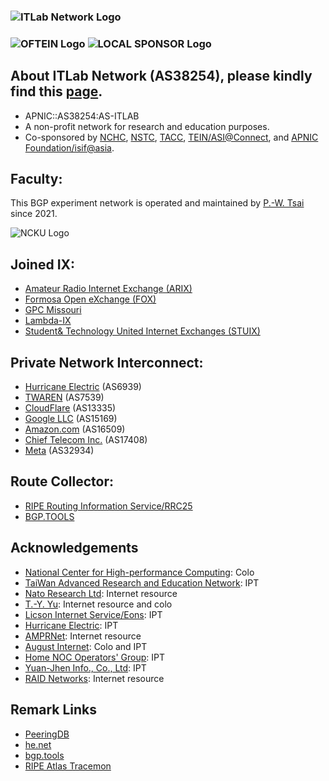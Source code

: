 ### ![ITLab Network Logo](https://connect.itlab.cc/misc/itlabnet.png) 
### ![OFTEIN Logo](https://connect.itlab.cc/misc/sponsor.png) ![LOCAL SPONSOR Logo](https://connect.itlab.cc/misc/sponsor2.png) 


## About ITLab Network (AS38254), please kindly find this [page](https://connect.itlab.cc).
* APNIC::AS38254:AS-ITLAB
* A non-profit network for research and education purposes.
* Co-sponsored by [NCHC](https://www.nchc.org.tw/), [NSTC](https://www.nstc.gov.tw/), [TACC](https://www.tacc.tw/index), [TEIN/ASI@Connect](https://www.tein.asia/), and [APNIC Foundation/isif@asia](https://isif.asia/).

## Faculty:
This BGP experiment network is operated and maintained by [P.-W. Tsai](http://pwtsai.im/) since 2021.

![NCKU Logo](https://connect.itlab.cc/misc/ncku.png)

## Joined IX:
* [Amateur Radio Internet Exchange (ARIX)](https://arix.dev/)
* [Formosa Open eXchange (FOX)](https://www.fox.net.tw/) 
* [GPC Missouri](https://greatplains.io/)
* [Lambda-IX](https://lambda-ix.net/)
* [Student& Technology United Internet Exchanges (STUIX)](https://stuix.io/)

## Private Network Interconnect:
* [Hurricane Electric](https://www.he.net/) (AS6939)
* [TWAREN](https://www.twaren.net/) (AS7539)
* [CloudFlare](https://www.cloudflare.com/) (AS13335)
* [Google LLC](https://about.google/intl/en/) (AS15169)
* [Amazon.com](https://www.amazon.com/) (AS16509)
* [Chief Telecom Inc.](https://www.chief.com.tw/) (AS17408)
* [Meta](https://www.meta.com/) (AS32934)

## Route Collector:
* [RIPE Routing Information Service/RRC25](https://www.ripe.net/analyse/internet-measurements/routing-information-service-ris) 
* [BGP.TOOLS](https://bgp.tools/)

## Acknowledgements
* [National Center for High-performance Computing](https://www.nchc.org.tw/): Colo 
* [TaiWan Advanced Research and Education Network](https://www.twaren.net/english/): IPT
* [Nato Research Ltd](https://internet.nat.moe/): Internet resource
* [T.-Y. Yu](https://network.steveyi.net/): Internet resource and colo
* [Licson Internet Service/Eons](https://licson.net/): IPT
* [Hurricane Electric](https://bgp.he.net/): IPT
* [AMPRNet](https://portal.ampr.org/): Internet resource
* [August Internet](https://www.august.tw/): Colo and IPT
* [Home NOC Operators' Group](https://www.homenoc.ad.jp/): IPT
* [Yuan-Jhen Info., Co., Ltd](https://host.com.tw/): IPT
* [RAID Networks](https://www.raidnetworks.net/): Internet resource

## Remark Links
* [PeeringDB](https://as38254.peeringdb.com/)  
* [he.net](https://bgp.he.net/AS38254)  
* [bgp.tools](https://bgp.tools/as/38254)
* [RIPE Atlas Tracemon](https://connect.itlab.cc/tracemon.html)

